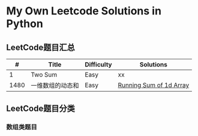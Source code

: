 # My Own Leetcode Solutions in Python

## LeetCode题目汇总


| # | Title                 | Difficulty |   Solutions |
| ----- | ----- | ----- | ----- |
| 1 |           Two Sum     | Easy     | xx |
| 1480 |   一维数组的动态和   | Easy    | [Running Sum of 1d Array](my_Leetcode_records/python/1480_Running_Sum_of_1d_Array.py) |

## LeetCode题目分类
### 数组类题目
